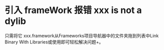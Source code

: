 # 引入 frameWork 报错 xxx is not a dylib
只需将它 xxx.framework从Frameworks项目导航器中的文件夹拖到列表中Link Binary With Libraries或使用即可轻松解决问题+。